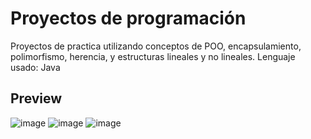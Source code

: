 # Proyectos de programación
Proyectos de practica utilizando conceptos de POO, encapsulamiento, polimorfismo, herencia, y estructuras lineales y no lineales.
Lenguaje usado: Java


## Preview
![image](https://github.com/Camixx/Proyectos-de-programacion/assets/66759199/9d87dcc6-71f4-428b-822d-e1fdc8dd4275)
![image](https://github.com/Camixx/Proyectos-de-programacion/assets/66759199/4eb69ecd-3b7d-4394-b8e0-816dda6ae03e)
![image](https://github.com/Camixx/Proyectos-de-programacion/assets/66759199/da360cdb-cd0a-42b2-be1d-12315cfd191e)
